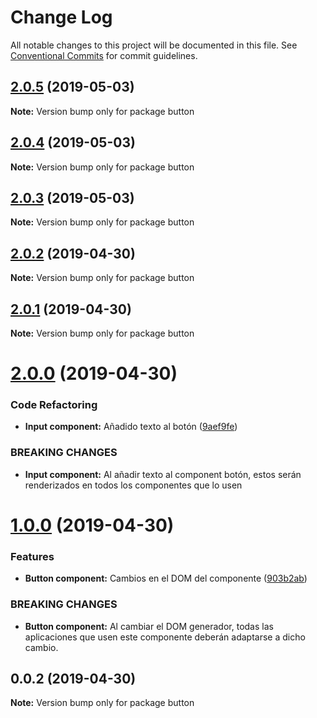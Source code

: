 # Change Log

All notable changes to this project will be documented in this file.
See [Conventional Commits](https://conventionalcommits.org) for commit guidelines.

## [2.0.5](https://github.com/Coolpix/lerna-example/compare/button@2.0.0...button@2.0.5) (2019-05-03)

**Note:** Version bump only for package button





## [2.0.4](https://github.com/Coolpix/lerna-example/compare/button@2.0.0...button@2.0.4) (2019-05-03)

**Note:** Version bump only for package button





## [2.0.3](https://github.com/Coolpix/lerna-example/compare/button@2.0.0...button@2.0.3) (2019-05-03)

**Note:** Version bump only for package button





## [2.0.2](https://github.com/Coolpix/lerna-example/compare/button@2.0.0...button@2.0.2) (2019-04-30)

**Note:** Version bump only for package button





## [2.0.1](https://github.com/Coolpix/lerna-example/compare/button@2.0.0...button@2.0.1) (2019-04-30)

**Note:** Version bump only for package button





# [2.0.0](https://github.com/Coolpix/lerna-example/compare/button@1.0.0...button@2.0.0) (2019-04-30)


### Code Refactoring

* **Input component:** Añadido texto al botón ([9aef9fe](https://github.com/Coolpix/lerna-example/commit/9aef9fe))


### BREAKING CHANGES

* **Input component:** Al añadir texto al component botón, estos serán renderizados en todos los
componentes que lo usen





# [1.0.0](https://github.com/Coolpix/lerna-example/compare/button@0.0.2...button@1.0.0) (2019-04-30)


### Features

* **Button component:** Cambios en el DOM del componente ([903b2ab](https://github.com/Coolpix/lerna-example/commit/903b2ab))


### BREAKING CHANGES

* **Button component:** Al cambiar el DOM generador, todas las aplicaciones que usen este componente
deberán adaptarse a dicho cambio.





## 0.0.2 (2019-04-30)

**Note:** Version bump only for package button
